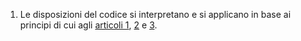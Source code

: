 1. Le disposizioni del codice si interpretano e si applicano in base ai principi di cui agli [articoli 1](/index.html?article=articolo-1&version=1), [2](/index.html?article=articolo-2&version=1) e [3](/index.html?article=articolo-3&version=1).